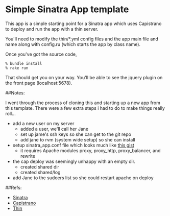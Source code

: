 # Simple Sinatra App template

This app is a simple starting point for a Sinatra app which uses Capistrano to deploy and run the app with a thin server.

You'll need to modify the thin/*.yml config files and the app main file and name along with config.ru (which starts the app by class name).

Once you've got the source code, 

    % bundle install
    % rake run

That should get you on your way.  You'll be able to see the jquery plugin on the front page (localhost:5678).


##Notes:

I went through the process of cloning this and starting up a new app from this template.  There were a few extra steps i had to do to make things really roll...

* add a new user on my server 
  * added a user, we'll call her Jane
  * set up jame's ssh keys so she can get to the git repo
  * add jane to rvm (system wide setup) so she can install 
* setup sinatra_app.conf file which looks much like [this gist](https://gist.github.com/1037191)
  * it requires Apache modules proxy, proxy_http, proxy_balancer, and rewrite
* the cap deploy was seemingly unhappy with an empty dir.
  * created shared dir
  * created shared/log
* add Jane to the sudoers list so she could restart apache on deploy

##Refs: 

* [Sinatra](www.sinatrarb.com)
* [Capistrano](https://github.com/capistrano/capistrano/wiki)
* [Thin](http://code.macournoyer.com/thin/)
